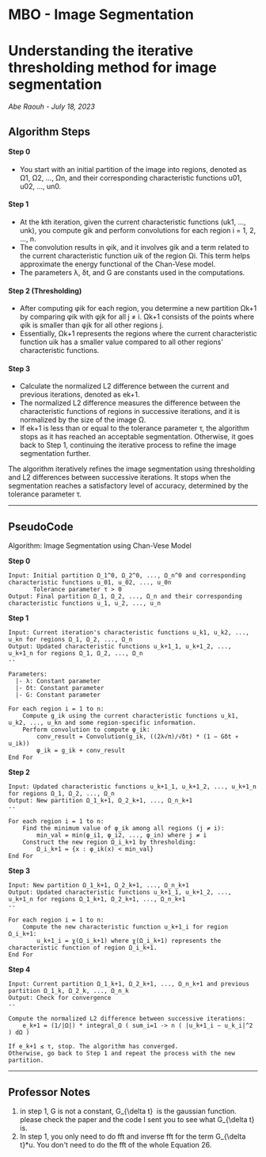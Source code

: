 # MBO - Image Segmentation

# Understanding the iterative thresholding method for image segmentation
*Abe Raouh - July 18, 2023*


## Algorithm Steps
#### Step 0
- You start with an initial partition of the image into regions, denoted as Ω1, Ω2, ..., Ωn, and their corresponding characteristic functions u01, u02, ..., un0.

#### Step 1
- At the kth iteration, given the current characteristic functions (uk1, ..., unk), you compute gik and perform convolutions for each region i = 1, 2, ..., n.
- The convolution results in φik, and it involves gik and a term related to the current characteristic function uik of the region Ωi. This term helps approximate the energy functional of the Chan-Vese model.
- The parameters λ, δt, and G are constants used in the computations.

#### Step 2 (Thresholding)
- After computing φik for each region, you determine a new partition Ωk+1 by comparing φik with φjk for all j ≠ i. Ωk+1 consists of the points where φik is smaller than φjk for all other regions j.
- Essentially, Ωk+1 represents the regions where the current characteristic function uik has a smaller value compared to all other regions' characteristic functions.

#### Step 3
- Calculate the normalized L2 difference between the current and previous iterations, denoted as ek+1.
- The normalized L2 difference measures the difference between the characteristic functions of regions in successive iterations, and it is normalized by the size of the image Ω.
- If ek+1 is less than or equal to the tolerance parameter τ, the algorithm stops as it has reached an acceptable segmentation. Otherwise, it goes back to Step 1, continuing the iterative process to refine the image segmentation further.

The algorithm iteratively refines the image segmentation using thresholding and L2 differences between successive iterations. It stops when the segmentation reaches a satisfactory level of accuracy, determined by the tolerance parameter τ.

---
## PseudoCode

Algorithm: Image Segmentation using Chan-Vese Model

**Step 0**

```
Input: Initial partition Ω_1^0, Ω_2^0, ..., Ω_n^0 and corresponding characteristic functions u_01, u_02, ..., u_0n
       Tolerance parameter τ > 0
Output: Final partition Ω_1, Ω_2, ..., Ω_n and their corresponding characteristic functions u_1, u_2, ..., u_n
```

**Step 1**

```
Input: Current iteration's characteristic functions u_k1, u_k2, ..., u_kn for regions Ω_1, Ω_2, ..., Ω_n
Output: Updated characteristic functions u_k+1_1, u_k+1_2, ..., u_k+1_n for regions Ω_1, Ω_2, ..., Ω_n
--

Parameters:
  |- λ: Constant parameter
  |- δt: Constant parameter
  |- G: Constant parameter

For each region i = 1 to n:
	Compute g_ik using the current characteristic functions u_k1, u_k2, ..., u_kn and some region-specific information.
	Perform convolution to compute φ_ik:
		conv_result = Convolution(g_ik, ((2λ√π)/√δt) * (1 − Gδt ∗ u_ik))
		φ_ik = g_ik + conv_result
End For
```

**Step 2**

```
Input: Updated characteristic functions u_k+1_1, u_k+1_2, ..., u_k+1_n for regions Ω_1, Ω_2, ..., Ω_n
Output: New partition Ω_1_k+1, Ω_2_k+1, ..., Ω_n_k+1
--

For each region i = 1 to n:
	Find the minimum value of φ_ik among all regions (j ≠ i):
		min_val = min(φ_i1, φ_i2, ..., φ_in) where j ≠ i
	Construct the new region Ω_i_k+1 by thresholding:
		Ω_i_k+1 = {x : φ_ik(x) < min_val}
End For
```

**Step 3**

```
Input: New partition Ω_1_k+1, Ω_2_k+1, ..., Ω_n_k+1
Output: Updated characteristic functions u_k+1_1, u_k+1_2, ..., u_k+1_n for regions Ω_1_k+1, Ω_2_k+1, ..., Ω_n_k+1
--

For each region i = 1 to n:
	Compute the new characteristic function u_k+1_i for region Ω_i_k+1:
		u_k+1_i = χ(Ω_i_k+1) where χ(Ω_i_k+1) represents the characteristic function of region Ω_i_k+1.
End For
```

**Step 4**

```
Input: Current partition Ω_1_k+1, Ω_2_k+1, ..., Ω_n_k+1 and previous partition Ω_1_k, Ω_2_k, ..., Ω_n_k
Output: Check for convergence
--

Compute the normalized L2 difference between successive iterations:
	e_k+1 = (1/|Ω|) * integral_Ω ( sum_i=1 -> n ( |u_k+1_i − u_k_i|^2 ) dΩ )

If e_k+1 ≤ τ, stop. The algorithm has converged.
Otherwise, go back to Step 1 and repeat the process with the new partition.
```


---
## Professor Notes
1. in step 1, G is not a constant, G_{\delta t}  is the gaussian function. please check the paper and the code I sent you to see what G_{\delta t} is.
2. In step 1, you only need to do fft and inverse fft for the term G_{\delta t}*u. You don't need to do the fft of the whole Equation 26.
